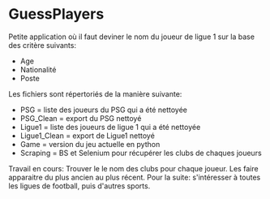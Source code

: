 # GuessPlayers
Petite application où il faut deviner le nom du joueur de ligue 1 sur la base des critère suivants:
  - Age
  - Nationalité
  - Poste

Les fichiers sont répertoriés de la manière suivante:
  - PSG = liste des joueurs du PSG qui a été nettoyée
  - PSG_Clean = export du PSG nettoyé
  - Ligue1 = liste des joueurs de ligue 1 qui a été nettoyée
  - Ligue1_Clean = export de Ligue1 nettoyé
  - Game = version du jeu actuelle en python
  - Scraping = BS et Selenium pour récupérer les clubs de chaques joueurs

Travail en cours: Trouver le le nom des clubs pour chaque joueur. Les faire apparaitre du plus ancien au plus récent.
Pour la suite: s'intéresser à toutes les ligues de football, puis d'autres sports.
